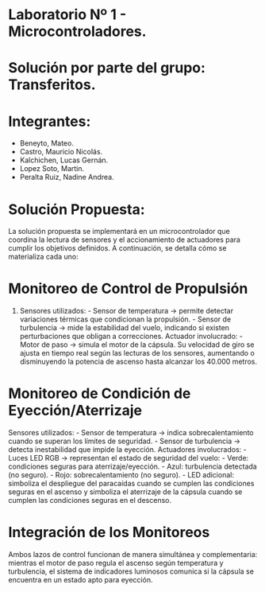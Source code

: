 # Laboratorio Nº 1 - Microcontroladores.
# Solución por parte del grupo: Transferitos.
# Integrantes:
  - Beneyto, Mateo.
  - Castro, Mauricio Nicolás.
  - Kalchichen, Lucas Gernán.
  - Lopez Soto, Martin.
  - Peralta Ruiz, Nadine Andrea.


# Solución Propuesta:
La solución propuesta se implementará en un microcontrolador que coordina la lectura de sensores y el accionamiento de actuadores para cumplir los objetivos definidos. A continuación, se detalla cómo se materializa cada uno:

# Monitoreo de Control de Propulsión
  1) Sensores utilizados:
    - Sensor de temperatura → permite detectar variaciones térmicas que condicionan la propulsión.
    - Sensor de turbulencia → mide la estabilidad del vuelo, indicando si existen perturbaciones que obligan a correcciones.
  Actuador involucrado:
    - Motor de paso → simula el motor de la cápsula. Su velocidad de giro se ajusta en tiempo real según las lecturas de los sensores, aumentando o disminuyendo la potencia de ascenso hasta alcanzar los 40.000 metros.
     
# Monitoreo de Condición de Eyección/Aterrizaje
  Sensores utilizados:
    - Sensor de temperatura → indica sobrecalentamiento cuando se superan los límites de seguridad.
    - Sensor de turbulencia → detecta inestabilidad que impide la eyección.
  Actuadores involucrados:
    - Luces LED RGB → representan el estado de seguridad del vuelo:
    - Verde: condiciones seguras para aterrizaje/eyección.
    - Azul: turbulencia detectada (no seguro).
    - Rojo: sobrecalentamiento (no seguro).
    - LED adicional: simboliza el despliegue del paracaídas cuando se cumplen las condiciones seguras en el ascenso y   simboliza el aterrizaje de la cápsula cuando se cumplen las condiciones seguras en el descenso.
    
# Integración de los Monitoreos
Ambos lazos de control funcionan de manera simultánea y complementaria: mientras el motor de paso regula el ascenso según temperatura y turbulencia, el sistema de indicadores luminosos comunica si la cápsula se encuentra en un estado apto para eyección.
